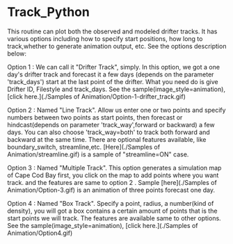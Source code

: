 # Track_Python

This routine can plot both the observed and modeled drifter tracks. It has various options including how to specify start positions, how long to track,whether to generate animation output, etc. See the options description below:

Option 1 : We can call it "Drifter Track", simply. In this option, we got a one day's drifter track and forecast it a few days (depends on the parameter 'track_days') start at the last point of the drifter. What you need do is give Drifter ID, Filestyle and track_days. See the sample(image_style=animation), [click here.](./Samples of Animation/Option-1-drifter_track.gif) 

Option 2 : Named "Line Track". Allow us enter one or two points and specify numbers between two points as start points, then forecast or hindcast(depends on parameter 'track_way',forward or backward) a few days. You can also choose 'track_way=both' to track both forward and backward at the same time. There are optional features available, like boundary_switch, streamline,etc. [Here](./Samples of Animation/streamline.gif) is a sample of "streamline=ON" case.

Option 3 : Named "Multiple Track".  This option generates a simulation map of Cape Cod Bay first, you click on the map to add points where you want track. and the features are same to option 2 . Sample [here](./Samples of Animation/Option-3.gif) is an animation of three points forecast one day.

Option 4 : Named "Box Track". Specify a point, radius, a number(kind of density), you will got a box contains a certain amount of points that is the start points we will track. The features are available same to other options. See the sample(image_style=animation), [click here.](./Samples of Animation/Option4.gif)
